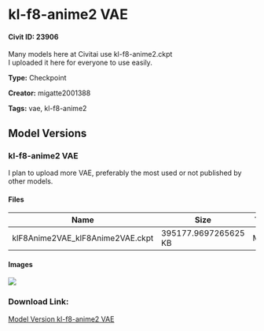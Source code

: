 # kl-f8-anime2 VAE

#### Civit ID: 23906

<p>Many models here at Civitai use kl-f8-anime2.ckpt<br />I uploaded it here for everyone to use easily.</p>

**Type:** Checkpoint

**Creator:** migatte2001388

**Tags:** vae, kl-f8-anime2

## Model Versions

### kl-f8-anime2 VAE

<p>I plan to upload more VAE, preferably the most used or not published by other models.</p>

#### Files

| Name | Size | Type | Format | Download Url | AutoV1 | AutoV2 | SHA256 | CRC32 | BLAKE3 |
| --- | --- | --- | --- | --- | --- | --- | --- | --- | --- |
| klF8Anime2VAE_klF8Anime2VAE.ckpt | 395177.9697265625 KB | Model | PickleTensor | https://civitai.com/api/download/models/28569 | 9F45927E | DF3C506E51 | DF3C506E51B7EE1D7B5A6A2BB7142D47D488743C96AA778AFB0F53A2CDC2D38D | CDC8E084 | 1C1C17EC74EB5758F1F85BADDA885C2A2B07B9F0A81B6420AC3ABF2BB06FD2C1 |

#### Images

<p><img src="https://image.civitai.com/xG1nkqKTMzGDvpLrqFT7WA/cef0de43-694a-4b02-38bb-68f861596c00/width=450/576872.jpeg" /></p>

### Download Link:

[Model Version kl-f8-anime2 VAE](https://civitai.com/api/download/models/28569)

